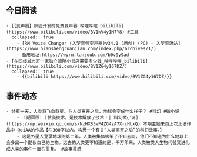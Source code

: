 ## 今日阅读
	- [【变声器】原创开发的免费变声器_哔哩哔哩_bilibili](https://www.bilibili.com/video/BV1kV4y1M7Y8) #工具
	  collapsed:: true
		- [RM Voice Changer (入梦音频变声器)v34.1 (原创) (PC) - 入梦资源站](https://www.bianshengruanjian.com/index.php/archives/1/)
		- 备用地址:https://wyrm.lanzoub.com/b0v9y9ad
	- [在四线城市开一家独立简陋小书店需要多少钱_哔哩哔哩_bilibili](https://www.bilibili.com/video/BV1ZG4y167DZ/)
	  collapsed:: true
		- {{bilibili https://www.bilibili.com/video/BV1ZG4y167DZ/}}
## 事件动态
	- 终有一天，人类将飞向群星。在人类离开之后，地球会变成什么样子？ #科幻 #微小说
		- 上期回顾: [赞美技术，是技术解放了技术！| 科幻微小说](https://mp.weixin.qq.com/s/NzHXB3wF4ZG4zA7X-cHbxQ) 本期主题来自上次上墙作品中 @eiAA的作品【在300字以内，构思一个有关“人类离开之后”的科幻故事。】
		- 这是外星人登录地球的第二年，人类被集体绑架了不知去向，他们不知道为什么地球上会多出一个酷似自己的生物。远去的人类更不知道的是，千万年来，人类被类人生物代替又进化成人类的事件一直在重复。 #故事灵感